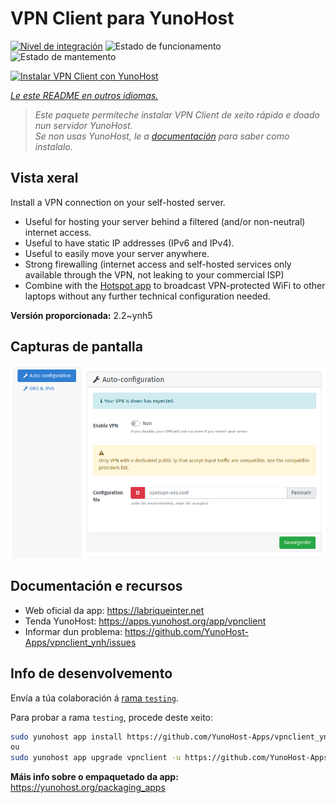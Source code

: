 <!--
NOTA: Este README foi creado automáticamente por <https://github.com/YunoHost/apps/tree/master/tools/readme_generator>
NON debe editarse manualmente.
-->

# VPN Client para YunoHost

[![Nivel de integración](https://dash.yunohost.org/integration/vpnclient.svg)](https://ci-apps.yunohost.org/ci/apps/vpnclient/) ![Estado de funcionamento](https://ci-apps.yunohost.org/ci/badges/vpnclient.status.svg) ![Estado de mantemento](https://ci-apps.yunohost.org/ci/badges/vpnclient.maintain.svg)

[![Instalar VPN Client con YunoHost](https://install-app.yunohost.org/install-with-yunohost.svg)](https://install-app.yunohost.org/?app=vpnclient)

*[Le este README en outros idiomas.](./ALL_README.md)*

> *Este paquete permíteche instalar VPN Client de xeito rápido e doado nun servidor YunoHost.*  
> *Se non usas YunoHost, le a [documentación](https://yunohost.org/install) para saber como instalalo.*

## Vista xeral

Install a VPN connection on your self-hosted server.
* Useful for hosting your server behind a filtered (and/or non-neutral) internet access.
* Useful to have static IP addresses (IPv6 and IPv4).
* Useful to easily move your server anywhere.
* Strong firewalling (internet access and self-hosted services only available through the VPN, not leaking to your commercial ISP)
* Combine with the [Hotspot app](https://github.com/YunoHost-Apps/hotspot_ynh) to broadcast VPN-protected WiFi to other laptops without any further technical configuration needed.



**Versión proporcionada:** 2.2~ynh5

## Capturas de pantalla

![Captura de pantalla de VPN Client](./doc/screenshots/vpnclient.png)

## Documentación e recursos

- Web oficial da app: <https://labriqueinter.net>
- Tenda YunoHost: <https://apps.yunohost.org/app/vpnclient>
- Informar dun problema: <https://github.com/YunoHost-Apps/vpnclient_ynh/issues>

## Info de desenvolvemento

Envía a túa colaboración á [rama `testing`](https://github.com/YunoHost-Apps/vpnclient_ynh/tree/testing).

Para probar a rama `testing`, procede deste xeito:

```bash
sudo yunohost app install https://github.com/YunoHost-Apps/vpnclient_ynh/tree/testing --debug
ou
sudo yunohost app upgrade vpnclient -u https://github.com/YunoHost-Apps/vpnclient_ynh/tree/testing --debug
```

**Máis info sobre o empaquetado da app:** <https://yunohost.org/packaging_apps>
